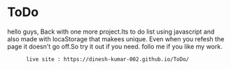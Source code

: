 # ToDo

hello guys,
          Back with one more project.Its to do list using javascript and also made with locaStorage that makees unique.
          Even when you refesh the page it doesn't go off.So try it out if you need. follo me if you like my work.

          live site : https://dinesh-kumar-002.github.io/ToDo/
